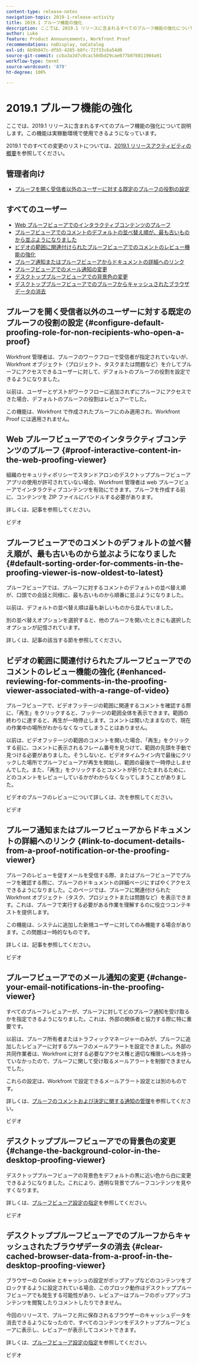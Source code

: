 ```yaml
---
content-type: release-notes
navigation-topic: 2019-1-release-activity
title: 2019.1 プルーフ機能の強化
description: ここでは、2019.1 リリースに含まれるすべてのプルーフ機能の強化について説明します。この機能は実稼動環境で使用できるようになっています。
author: Luke
feature: Product Announcements, Workfront Proof
recommendations: noDisplay, noCatalog
exl-id: 6b9b847c-dfb5-4285-b8fc-72f33c6a54d0
source-git-commit: ccba3a3d7c0cac50dbd29cae677b076811904a91
workflow-type: tm+mt
source-wordcount: '879'
ht-degree: 100%

---
```


# 2019.1 プルーフ機能の強化

ここでは、2019.1 リリースに含まれるすべてのプルーフ機能の強化について説明します。この機能は実稼動環境で使用できるようになっています。

2019.1 でのすべての変更のリストについては、[2019.1 リリースアクティビティの概要](../../../../product-announcements/product-releases/quarterly-release-archive/2019.1-release-activity/2019.1-release-activity-overview.md)を参照してください。

## 管理者向け

* [プルーフを開く受信者以外のユーザーに対する既定のプルーフの役割の設定](#configure-default-proofing-role-for-non-recipients-who-open-a-proof)

## すべてのユーザー

* [Web プルーフビューアでのインタラクティブコンテンツのプルーフ](#proof-interactive-content-in-the-web-proofing-viewer)
* [プルーフビューアでのコメントのデフォルトの並べ替え順が、最も古いものから並ぶようになりました](#default-sorting-order-for-comments-in-the-proofing-viewer-is-now-oldest-to-latest)
* [ビデオの範囲に関連付けられたプルーフビューアでのコメントのレビュー機能の強化](#enhanced-reviewing-for-comments-in-the-proofing-viewer-associated-with-a-range-of-video)
* [プルーフ通知またはプルーフビューアからドキュメントの詳細へのリンク](#link-to-document-details-from-a-proof-notification-or-the-proofing-viewer)
* [プルーフビューアでのメール通知の変更](#change-your-email-notifications-in-the-proofing-viewer)
* [デスクトッププルーフビューアでの背景色の変更](#change-the-background-color-in-the-desktop-proofing-viewer)
* [デスクトッププルーフビューアでのプルーフからキャッシュされたブラウザデータの消去](#clear-cached-browser-data-from-a-proof-in-the-desktop-proofing-viewer)

## プルーフを開く受信者以外のユーザーに対する既定のプルーフの役割の設定 {#configure-default-proofing-role-for-non-recipients-who-open-a-proof}

Workfront 管理者は、プルーフのワークフローで受信者が指定されていないが、Workfront オブジェクト（プロジェクト、タスクまたは問題など）を介してプルーフにアクセスできるユーザーに対して、デフォルトのプルーフの役割を設定できるようになりました。

以前は、ユーザーとゲストがワークフローに追加されずにプルーフにアクセスできた場合、デフォルトのプルーフの役割はレビュアーでした。

この機能は、Workfront で作成されたプルーフにのみ適用され、Workfront Proof には適用されません。

## Web プルーフビューアでのインタラクティブコンテンツのプルーフ {#proof-interactive-content-in-the-web-proofing-viewer}

組織のセキュリティポリシーでスタンドアロンのデスクトッププルーフビューアアプリの使用が許可されていない場合、Workfront 管理者は web プルーフビューアでインタラクティブコンテンツを有効にできます。プルーフを作成する前に、コンテンツを ZIP ファイルにバンドルする必要があります。

詳しくは、記事を参照してください。

ビデオ

## プルーフビューアでのコメントのデフォルトの並べ替え順が、最も古いものから並ぶようになりました  {#default-sorting-order-for-comments-in-the-proofing-viewer-is-now-oldest-to-latest}

プルーフビューアでは、プルーフに対するコメントのデフォルトの並べ替え順が、口頭での会話と同様に、最も古いものから順番に並ぶようになりました。

以前は、デフォルトの並べ替え順は最も新しいものから並んでいました。

別の並べ替えオプションを選択すると、他のプルーフを開いたときにも選択したオプションが記憶されています。

詳しくは、記事の該当する節を参照してください。

## ビデオの範囲に関連付けられたプルーフビューアでのコメントのレビュー機能の強化 {#enhanced-reviewing-for-comments-in-the-proofing-viewer-associated-with-a-range-of-video}

プルーフビューアで、ビデオフッテージの範囲に関連するコメントを確認する際に、「再生」をクリックすると、フッテージの範囲全体を表示できます。範囲の終わりに達すると、再生が一時停止します。コメントは開いたままなので、現在の作業中の場所がわからなくなってしまうことはありません。

以前は、ビデオフッテージの範囲のコメントを開いた場合、「再生」をクリックする前に、コメントに表示されるフレーム番号を見つけて、範囲の先頭を手動で見つける必要がありました。そうしないと、ビデオタイムライン内で最後にクリックした場所でプルーフビューアが再生を開始し、範囲の最後で一時停止しませんでした。また、「再生」をクリックするとコメントが折りたたまれるために、どのコメントをレビューしているかがわからなくなってしまうことがありました。

ビデオのプルーフのレビューについて詳しくは、次を参照してください。

ビデオ

## プルーフ通知またはプルーフビューアからドキュメントの詳細へのリンク {#link-to-document-details-from-a-proof-notification-or-the-proofing-viewer}

プルーフのレビューを促すメールを受信する際、またはプルーフビューアでプルーフを確認する際に、プルーフのドキュメントの詳細ページにすばやくアクセスできるようになりました。このページでは、プルーフに関連付けられた Workfront オブジェクト（タスク、プロジェクトまたは問題など）を表示できます。これは、プルーフで実行する必要がある作業を理解するのに役立つコンテキストを提供します。

この機能は、システムに追加した新規ユーザーに対してのみ機能する場合があります。この問題は一時的なものです。

詳しくは、記事を参照してください。

ビデオ

## プルーフビューアでのメール通知の変更 {#change-your-email-notifications-in-the-proofing-viewer}

すべてのプルーフレビュアーが、プルーフに対してどのプルーフ通知を受け取るかを指定できるようになりました。これは、外部の関係者と協力する際に特に重要です。

以前は、プルーフ所有者またはトラフィックマネージャーのみが、プルーフに追加したレビュアーに対するプルーフのメールアラートを設定できました。外部の共同作業者は、Workfront に対する必要なアクセス権と適切な権限レベルを持っていなかったので、プルーフに関して受け取るメールアラートを制御できませんでした。

これらの設定は、Workfront で設定できるメールアラート設定とは別のものです。

詳しくは、[プルーフのコメントおよび決定に関する通知の管理](../../../../review-and-approve-work/proofing/reviewing-proofs-within-workfront/manage-notifications-for-proof-comments.md)を参照してください。

ビデオ

## デスクトッププルーフビューアでの背景色の変更 {#change-the-background-color-in-the-desktop-proofing-viewer}

デスクトッププルーフビューアの背景色をデフォルトの黒に近い色から白に変更できるようになりました。これにより、透明な背景でプルーフコンテンツを見やすくなります。

詳しくは、[プルーフビューア設定の指定](../../../../review-and-approve-work/proofing/reviewing-proofs-within-workfront/configure-proofing-viewer-settings.md)を参照してください。

ビデオ

## デスクトッププルーフビューアでのプルーフからキャッシュされたブラウザデータの消去 {#clear-cached-browser-data-from-a-proof-in-the-desktop-proofing-viewer}

ブラウザーの Cookie とキャッシュの設定がポップアップなどのコンテンツをブロックするように設定されている場合、このブロック動作はデスクトッププルーフビューアでも発生する可能性があり、レビュアーはプルーフのポップアップコンテンツを閲覧したりコメントしたりできません。

今回のリリースで、プルーフと共に保存されるブラウザーのキャッシュデータを消去できるようになったので、すべてのコンテンツをデスクトッププルーフビューアに表示し、レビュアーが表示してコメントできます。

詳しくは、[プルーフビューア設定の指定](../../../../review-and-approve-work/proofing/reviewing-proofs-within-workfront/configure-proofing-viewer-settings.md)を参照してください。

ビデオ
